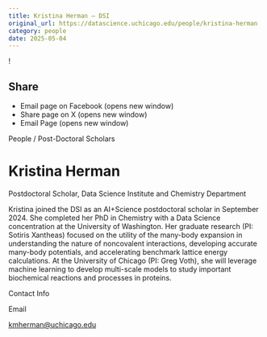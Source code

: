 ```yaml
---
title: Kristina Herman – DSI
original_url: https://datascience.uchicago.edu/people/kristina-herman
category: people
date: 2025-05-04
---
```


<!-- Table-like structure detected -->

!

## Share

* Email page on Facebook (opens new window)
* Share page on X (opens new window)
* Email Page (opens new window)

<!-- Table-like structure detected -->

People / Post-Doctoral Scholars

# Kristina Herman

Postdoctoral Scholar, Data Science Institute and Chemistry Department

Kristina joined the DSI as an AI+Science postdoctoral scholar in September 2024. She completed her PhD in Chemistry with a Data Science concentration at the University of Washington. Her graduate research (PI: Sotiris Xantheas) focused on the utility of the many-body expansion in understanding the nature of noncovalent interactions, developing accurate many-body potentials, and accelerating benchmark lattice energy calculations. At the University of Chicago (PI: Greg Voth), she will leverage machine learning to develop multi-scale models to study important biochemical reactions and processes in proteins.

Contact Info

Email

[kmherman@uchicago.edu](mailto:kmherman@uchicago.edu)